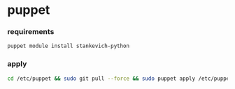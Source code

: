 # puppet

### requirements

```bash
puppet module install stankevich-python
```

### apply

```bash
cd /etc/puppet && sudo git pull --force && sudo puppet apply /etc/puppet/manifests/site.pp --debug
```
